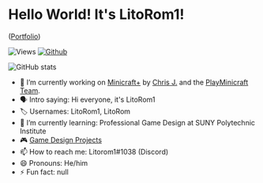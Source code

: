 # Hello World! It's LitoRom1!

([Portfolio](https://litorom.github.io/Litorom/portfolio))

![Views](https://komarev.com/ghpvc/?username=Litorom&theme=vue)
[![Github](https://img.shields.io/github/followers/Litorom?label=Follow&style=social&theme=vue)](https://github.com/Litorom)

![GitHub stats](https://github-readme-stats.vercel.app/api?username=Litorom&count_private=true&show_icons=true&theme=vue)

- 🔭 I’m currently working on [Minicraft+](https://github.com/MinicraftPlus/minicraft-plus-revived) by [Chris J.](https://github.com/chrisj42) and the [PlayMinicraft Team](https://github.com/MinicraftPlus).
- 🗣 Intro saying: Hi everyone, it's LitoRom1
- 🏷 Usernames: LitoRom1, LitoRom
- 🌱 I’m currently learning: Professional Game Design at SUNY Polytechnic Institute
- 🎮 [Game Design Projects](https://github.com/Litorom/Litorom/blob/main/Projects.md)
- 📫 How to reach me: Litorom1#1038 (Discord)
- 😄 Pronouns: He/him
- ⚡ Fun fact: null
